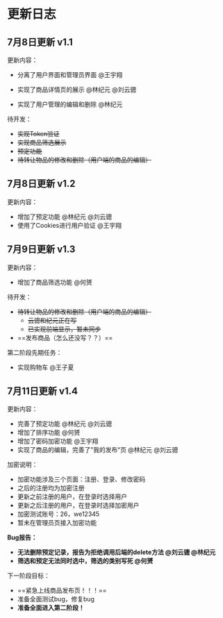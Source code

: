 # 更新日志



## 7月8日更新 v1.1

更新内容：

- 分离了用户界面和管理员界面 @王宇翔

- 实现了商品详情页的展示 @林纪元 @刘云骢

- 实现了用户管理的编辑和删除 @林纪元



待开发：

- ~~实现Token验证~~
- ~~实现商品筛选展示~~
- ~~预定功能~~
- ~~待转让物品的修改和删除（用户端的商品的编辑）~~



## 7月8日更新 v1.2

更新内容：

- 增加了预定功能 @林纪元 @刘云骢
- 使用了Cookies进行用户验证 @王宇翔



## 7月9日更新 v1.3

更新内容：

+ 增加了商品筛选功能 @何赟



待开发：

- ~~待转让物品的修改和删除（用户端的商品的编辑）~~
  - ~~云骢和纪元正在写~~
  - ~~已实现前端显示，暂未同步~~
- ==发布商品（怎么还没写？？）==



第二阶段先期任务：

- 实现购物车 @王子夏



## 7月11日更新 v1.4

更新内容：

- 完善了预定功能 @林纪元 @刘云骢
- 增加了排序功能 @何赟
- 增加了密码加密功能 @王宇翔
- 实现了商品的编辑，完善了”我的发布“页 @林纪元 @刘云骢



加密说明：

- 加密功能涉及三个页面：注册、登录、修改密码
- 之后的注册均为加密注册
- 更新之前注册的用户，在登录时选择用户
- 更新之后注册的用户，在登录时选择加密用户
- 加密测试账号：26，we12345
- 暂未在管理员页接入加密功能



**Bug报告：**

- **无法删除预定记录，报告为拒绝调用后端的delete方法 @刘云骢 @林纪元**
- **筛选和预定无法同时选中，筛选的类别写死 @何赟**



下一阶段目标：

- ==紧急上线商品发布页！！！==
- 准备全面测试bug，修复bug
- **准备全面进入第二阶段！**

